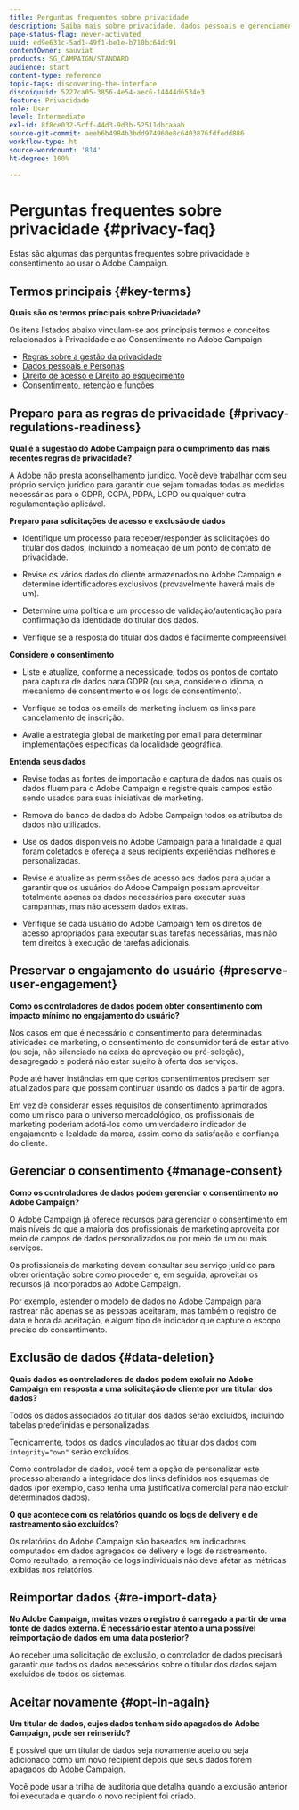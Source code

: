 ```yaml
---
title: Perguntas frequentes sobre privacidade
description: Saiba mais sobre privacidade, dados pessoais e gerenciamento de consentimento no Adobe Campaign Standard
page-status-flag: never-activated
uuid: ed9e631c-5ad1-49f1-be1e-b710bc64dc91
contentOwner: sauviat
products: SG_CAMPAIGN/STANDARD
audience: start
content-type: reference
topic-tags: discovering-the-interface
discoiquuid: 5227ca05-3856-4e54-aec6-14444d6534e3
feature: Privacidade
role: User
level: Intermediate
exl-id: 8f8ce032-5cff-44d3-9d3b-52511dbcaaab
source-git-commit: aeeb6b4984b3bdd974960e8c6403876fdfedd886
workflow-type: ht
source-wordcount: '814'
ht-degree: 100%

---
```


# Perguntas frequentes sobre privacidade {#privacy-faq}

Estas são algumas das perguntas frequentes sobre privacidade e consentimento ao usar o Adobe Campaign.

## Termos principais {#key-terms}

**Quais são os termos principais sobre Privacidade?**

Os itens listados abaixo vinculam-se aos principais termos e conceitos relacionados à Privacidade e ao Consentimento no Adobe Campaign:

* [Regras sobre a gestão da privacidade](../../start/using/privacy-management.md#privacy-management-regulations)
* [Dados pessoais e Personas](../../start/using/privacy.md#personal-data)
* [Direito de acesso e Direito ao esquecimento](../../start/using/privacy-management.md#right-access-forgotten)
* [Consentimento, retenção e funções](../../start/using/privacy-management.md#consent-retention-roles)

## Preparo para as regras de privacidade {#privacy-regulations-readiness}

**Qual é a sugestão do Adobe Campaign para o cumprimento das mais recentes regras de privacidade?**

A Adobe não presta aconselhamento jurídico. Você deve trabalhar com seu próprio serviço jurídico para garantir que sejam tomadas todas as medidas necessárias para o GDPR, CCPA, PDPA, LGPD ou qualquer outra regulamentação aplicável.

**Preparo para solicitações de acesso e exclusão de dados**

* Identifique um processo para receber/responder às solicitações do titular dos dados, incluindo a nomeação de um ponto de contato de privacidade.

* Revise os vários dados do cliente armazenados no Adobe Campaign e determine identificadores exclusivos (provavelmente haverá mais de um).

* Determine uma política e um processo de validação/autenticação para confirmação da identidade do titular dos dados.

* Verifique se a resposta do titular dos dados é facilmente compreensível.

**Considere o consentimento**

* Liste e atualize, conforme a necessidade, todos os pontos de contato para captura de dados para GDPR (ou seja, considere o idioma, o mecanismo de consentimento e os logs de consentimento).

* Verifique se todos os emails de marketing incluem os links para cancelamento de inscrição.

* Avalie a estratégia global de marketing por email para determinar implementações específicas da localidade geográfica.

**Entenda seus dados**

* Revise todas as fontes de importação e captura de dados nas quais os dados fluem para o Adobe Campaign e registre quais campos estão sendo usados para suas iniciativas de marketing.

* Remova do banco de dados do Adobe Campaign todos os atributos de dados não utilizados.

* Use os dados disponíveis no Adobe Campaign para a finalidade à qual foram coletados e ofereça a seus recipients experiências melhores e personalizadas.

* Revise e atualize as permissões de acesso aos dados para ajudar a garantir que os usuários do Adobe Campaign possam aproveitar totalmente apenas os dados necessários para executar suas campanhas, mas não acessem dados extras.

* Verifique se cada usuário do Adobe Campaign tem os direitos de acesso apropriados para executar suas tarefas necessárias, mas não tem direitos à execução de tarefas adicionais.

## Preservar o engajamento do usuário {#preserve-user-engagement}

**Como os controladores de dados podem obter consentimento com impacto mínimo no engajamento do usuário?**

Nos casos em que é necessário o consentimento para determinadas atividades de marketing, o consentimento do consumidor terá de estar ativo (ou seja, não silenciado na caixa de aprovação ou pré-seleção), desagregado e poderá não estar sujeito à oferta dos serviços.

Pode até haver instâncias em que certos consentimentos precisem ser atualizados para que possam continuar usando os dados a partir de agora.

Em vez de considerar esses requisitos de consentimento aprimorados como um risco para o universo mercadológico, os profissionais de marketing poderiam adotá-los como um verdadeiro indicador de engajamento e lealdade da marca, assim como da satisfação e confiança do cliente.

## Gerenciar o consentimento {#manage-consent}

**Como os controladores de dados podem gerenciar o consentimento no Adobe Campaign?**

O Adobe Campaign já oferece recursos para gerenciar o consentimento em mais níveis do que a maioria dos profissionais de marketing aproveita por meio de campos de dados personalizados ou por meio de um ou mais serviços.

Os profissionais de marketing devem consultar seu serviço jurídico para obter orientação sobre como proceder e, em seguida, aproveitar os recursos já incorporados ao Adobe Campaign.

Por exemplo, estender o modelo de dados no Adobe Campaign para rastrear não apenas se as pessoas aceitaram, mas também o registro de data e hora da aceitação, e algum tipo de indicador que capture o escopo preciso do consentimento.

## Exclusão de dados {#data-deletion}

**Quais dados os controladores de dados podem excluir no Adobe Campaign em resposta a uma solicitação do cliente por um titular dos dados?**

Todos os dados associados ao titular dos dados serão excluídos, incluindo tabelas predefinidas e personalizadas.

Tecnicamente, todos os dados vinculados ao titular dos dados com `integrity="own"` serão excluídos.

Como controlador de dados, você tem a opção de personalizar este processo alterando a integridade dos links definidos nos esquemas de dados (por exemplo, caso tenha uma justificativa comercial para não excluir determinados dados).

**O que acontece com os relatórios quando os logs de delivery e de rastreamento são excluídos?**

Os relatórios do Adobe Campaign são baseados em indicadores computados em dados agregados de delivery e logs de rastreamento. Como resultado, a remoção de logs individuais não deve afetar as métricas exibidas nos relatórios.

## Reimportar dados {#re-import-data}

**No Adobe Campaign, muitas vezes o registro é carregado a partir de uma fonte de dados externa. É necessário estar atento a uma possível reimportação de dados em uma data posterior?**

Ao receber uma solicitação de exclusão, o controlador de dados precisará garantir que todos os dados necessários sobre o titular dos dados sejam excluídos de todos os sistemas.

## Aceitar novamente {#opt-in-again}

**Um titular de dados, cujos dados tenham sido apagados do Adobe Campaign, pode ser reinserido?**

É possível que um titular de dados seja novamente aceito ou seja adicionado como um novo recipient depois que seus dados forem apagados do Adobe Campaign.

Você pode usar a trilha de auditoria que detalha quando a exclusão anterior foi executada e quando o novo recipient foi criado.
